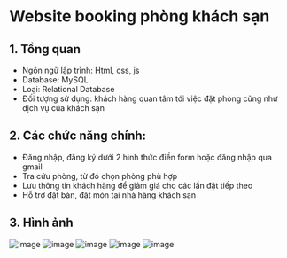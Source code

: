 # Website booking phòng khách sạn
## 1. Tổng quan
- Ngôn ngữ lập trình: Html, css, js
- Database: MySQL
- Loại: Relational Database
- Đối tượng sử dụng: khách hàng quan tâm tới việc đặt phòng cũng như dịch vụ của khách sạn
## 2. Các chức năng chính:
- Đăng nhập, đăng ký dưới 2 hình thức điền form hoặc đăng nhập qua gmail
- Tra cứu phòng, từ đó chọn phòng phù hợp
- Lưu thông tin khách hàng để giảm giá cho các lần đặt tiếp theo
- Hỗ trợ đặt bàn, đặt món tại nhà hàng khách sạn
## 3. Hình ảnh
![image](https://github.com/batruong1704/BurningHotel/assets/142201301/dfbf747a-8ef9-499b-9b3c-4fc19d5c7b81)
![image](https://github.com/batruong1704/BurningHotel/assets/142201301/a910c269-580f-4959-b64c-78f9a2087a26)
![image](https://github.com/batruong1704/BurningHotel/assets/142201301/c16f545e-1750-461d-8af3-d0871c02da36)
![image](https://github.com/batruong1704/BurningHotel/assets/142201301/1ff17419-6543-4a67-a64b-3e7c7e579eb8)
![image](https://github.com/batruong1704/BurningHotel/assets/142201301/0c4dd401-d49c-4fdd-9412-304515e41bb0)

